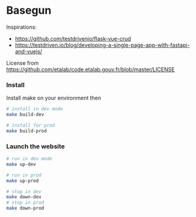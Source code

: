 # Basegun

Inspirations:
- https://github.com/testdrivenio/flask-vue-crud
- https://testdriven.io/blog/developing-a-single-page-app-with-fastapi-and-vuejs/

License from https://github.com/etalab/code.etalab.gouv.fr/blob/master/LICENSE

### Install
Install make on your environment then
```bash
# install in dev mode
make build-dev

# install for prod
make build-prod
```

### Launch the website
```bash
# run in dev mode
make up-dev

# run in prod
make up-prod

# stop in dev
make down-dev
# stop in prod
make down-prod
```
